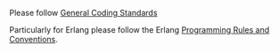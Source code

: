 Please follow [General Coding Standards](/doc/coding_standards.md)

Particularly for Erlang please follow the Erlang [Programming Rules and Conventions](http://www.erlang.se/doc/programming_rules.shtml). 
